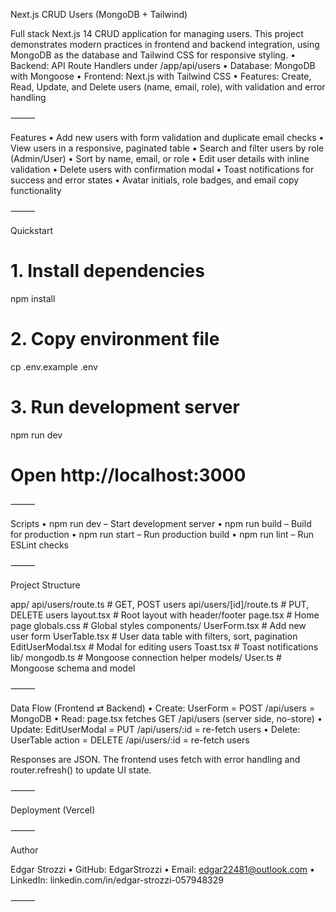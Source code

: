Next.js CRUD Users (MongoDB + Tailwind)

Full stack Next.js 14 CRUD application for managing users. This project demonstrates modern practices in frontend and backend integration, using MongoDB as the database and Tailwind CSS for responsive styling.
	•	Backend: API Route Handlers under /app/api/users
	•	Database: MongoDB with Mongoose
	•	Frontend: Next.js with Tailwind CSS
	•	Features: Create, Read, Update, and Delete users (name, email, role), with validation and error handling

⸻

Features
	•	Add new users with form validation and duplicate email checks
	•	View users in a responsive, paginated table
	•	Search and filter users by role (Admin/User)
	•	Sort by name, email, or role
	•	Edit user details with inline validation
	•	Delete users with confirmation modal
	•	Toast notifications for success and error states
	•	Avatar initials, role badges, and email copy functionality

⸻

Quickstart

# 1. Install dependencies
npm install

# 2. Copy environment file
cp .env.example .env

# 3. Run development server
npm run dev
# Open http://localhost:3000

⸻

Scripts
	•	npm run dev – Start development server
	•	npm run build – Build for production
	•	npm run start – Run production build
	•	npm run lint – Run ESLint checks

⸻

Project Structure

app/
  api/users/route.ts          # GET, POST users
  api/users/[id]/route.ts     # PUT, DELETE users
  layout.tsx                  # Root layout with header/footer
  page.tsx                    # Home page
  globals.css                 # Global styles
components/
  UserForm.tsx                # Add new user form
  UserTable.tsx               # User data table with filters, sort, pagination
  EditUserModal.tsx           # Modal for editing users
  Toast.tsx                   # Toast notifications
lib/
  mongodb.ts                  # Mongoose connection helper
models/
  User.ts                     # Mongoose schema and model


⸻

Data Flow (Frontend ⇄ Backend)
	•	Create: UserForm = POST /api/users = MongoDB
	•	Read: page.tsx fetches GET /api/users (server side, no-store)
	•	Update: EditUserModal = PUT /api/users/:id = re-fetch users
	•	Delete: UserTable action = DELETE /api/users/:id = re-fetch users

Responses are JSON. The frontend uses fetch with error handling and router.refresh() to update UI state.

⸻

Deployment (Vercel)

⸻

Author

Edgar Strozzi
	•	GitHub: EdgarStrozzi
	•	Email: edgar22481@outlook.com
	•	LinkedIn: linkedin.com/in/edgar-strozzi-057948329

⸻
